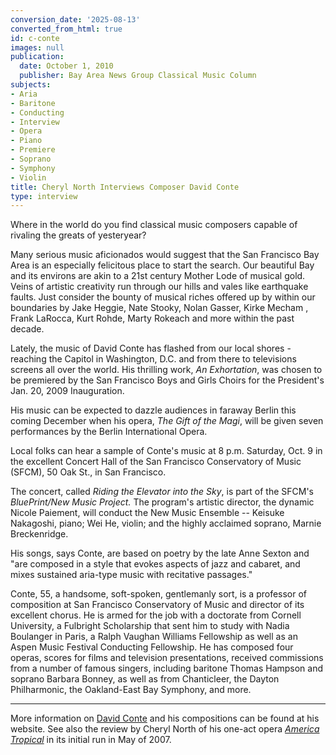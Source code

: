 ```yaml
---
conversion_date: '2025-08-13'
converted_from_html: true
id: c-conte
images: null
publication:
  date: October 1, 2010
  publisher: Bay Area News Group Classical Music Column
subjects:
- Aria
- Baritone
- Conducting
- Interview
- Opera
- Piano
- Premiere
- Soprano
- Symphony
- Violin
title: Cheryl North Interviews Composer David Conte
type: interview
---
```




 Where in the world do you find classical music composers capable of rivaling the greats of yesteryear?

 Many serious music aficionados would suggest that the San Francisco Bay Area is an especially felicitous place to start the search. Our beautiful Bay and its environs are akin to a 21st century Mother Lode of musical gold. Veins of artistic creativity run through our hills and vales like earthquake faults. Just consider the bounty of musical riches offered up by within our boundaries by Jake Heggie, Nate Stooky, Nolan Gasser, Kirke Mecham , Frank LaRocca, Kurt Rohde, Marty Rokeach and more within the past decade.

 Lately, the music of David Conte has flashed from our local shores - reaching the Capitol in Washington, D.C. and from there to televisions screens all over the world. His thrilling work, *An Exhortation*, was chosen to be premiered by the San Francisco Boys and Girls Choirs for the President's Jan. 20, 2009 Inauguration.

 His music can be expected to dazzle audiences in faraway Berlin this coming December when his opera, *The Gift of the Magi*, will be given seven performances by the Berlin International Opera.

 Local folks can hear a sample of Conte's music at 8 p.m. Saturday, Oct. 9 in the excellent Concert Hall of the San Francisco Conservatory of Music (SFCM), 50 Oak St., in San Francisco.

 The concert, called *Riding the Elevator into the Sky*, is part of the SFCM's *BluePrint/New Music Project.* The program's artistic director, the dynamic Nicole Paiement, will conduct the New Music Ensemble -- Keisuke Nakagoshi, piano; Wei He, violin; and the highly acclaimed soprano, Marnie Breckenridge.

 His songs, says Conte, are based on poetry by the late Anne Sexton and "are composed in a style that evokes aspects of jazz and cabaret, and mixes sustained aria-type music with recitative passages."

 Conte, 55, a handsome, soft-spoken, gentlemanly sort, is a professor of composition at San Francisco Conservatory of Music and director of its excellent chorus. He is armed for the job with a doctorate from Cornell University, a Fulbright Scholarship that sent him to study with Nadia Boulanger in Paris, a Ralph Vaughan Williams Fellowship as well as an Aspen Music Festival Conducting Fellowship. He has composed four operas, scores for films and television presentations, received commissions from a number of famous singers, including baritone Thomas Hampson and soprano Barbara Bonney, as well as from Chanticleer, the Dayton Philharmonic, the Oakland-East Bay Symphony, and more.

*****

More information on [David Conte](http://www.davidconte.net/) and his compositions can be found at his website. See also the review by Cheryl North of his one-act opera [*America Tropical*](c-reviews-conte-america-tropical) in its initial run in May of 2007.
